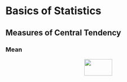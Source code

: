 # Basics of Statistics

## Measures of Central Tendency

### Mean

<p align="center"><img src="/tex/f6758b52f4aa6bbb4254f88d9e48ede2.svg?invert_in_darkmode&sanitize=true" align=middle width=75.27914129999999pt height=44.89738935pt/></p>

